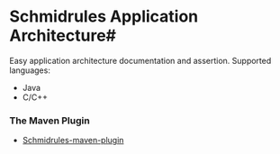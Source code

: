 # Schmidrules Application Architecture#

Easy application architecture documentation and assertion.
Supported languages:
* Java
* C/C++


### The Maven Plugin ###

* [Schmidrules-maven-plugin](https://github.com/schmidrules/schmidrules-maven-plugin)
